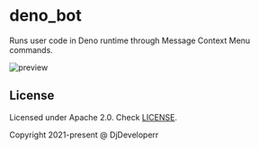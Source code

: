 # deno_bot

Runs user code in Deno runtime through Message Context Menu commands.

![preview](https://cdn.discordapp.com/attachments/783321611343757313/894150570242375720/unknown.png)

## License

Licensed under Apache 2.0. Check [LICENSE](./LICENSE).

Copyright 2021-present @ DjDeveloperr
